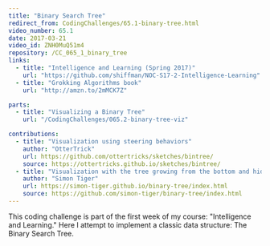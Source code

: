 ```yaml
---
title: "Binary Search Tree"
redirect_from: CodingChallenges/65.1-binary-tree.html
video_number: 65.1
date: 2017-03-21
video_id: ZNH0MuQ51m4
repository: /CC_065_1_binary_tree
links:
  - title: "Intelligence and Learning (Spring 2017)"
    url: "https://github.com/shiffman/NOC-S17-2-Intelligence-Learning"
  - title: "Grokking Algorithms book"
    url: "http://amzn.to/2mMCK7Z"

parts:
  - title: "Visualizing a Binary Tree"
    url: "/CodingChallenges/065.2-binary-tree-viz"

contributions:
  - title: "Visualization using steering behaviors"
    author: "OtterTrick"
    url: https://github.com/ottertricks/sketches/bintree/
    source: https://ottertricks.github.io/sketches/bintree/
  - title: "Visualization with the tree growing from the bottom and hiding the numbers"
    author: "Simon Tiger"
    url: https://simon-tiger.github.io/binary-tree/index.html
    source: https://github.com/simon-tiger/binary-tree/index.html
---
```


This coding challenge is part of the first week of my course: "Intelligence and Learning." Here I attempt to implement a classic data structure: The Binary Search Tree.

